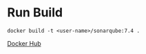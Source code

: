 # Run Build

`docker build -t <user-name>/sonarqube:7.4 .` 

[Docker Hub](https://hub.docker.com/r/mkacunha/sonarqube/)